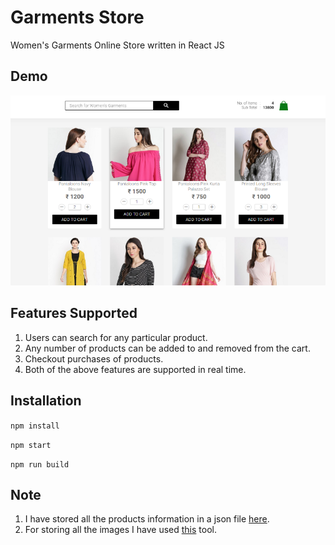 # Garments Store
Women's Garments Online Store written in React JS

## Demo

![Demo](demo.png)

## Features Supported

1. Users can search for any particular product.
2. Any number of products can be added to and removed from the cart.
3. Checkout purchases of products.
4. Both of the above features are supported in real time.

## Installation

`npm install`

`npm start`

`npm run build`

## Note

1. I have stored all the products information in a json file [here](https://api.myjson.com/bins/pwkbp).
2. For storing all the images I have used [this](https://postimages.org/) tool.
